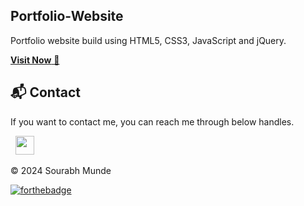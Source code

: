 ## Portfolio-Website
Portfolio website build using HTML5, CSS3, JavaScript and jQuery.

<a href="https://portfolio-website-main-bice.vercel.app/" target="_blank">**Visit Now** 🚀</a>




<h2>📬 Contact</h2>


If you want to contact me, you can reach me through below handles.

&nbsp;&nbsp;<a href="https://www.linkedin.com/in/sourabh-munde/"><img src="https://www.felberpr.com/wp-content/uploads/linkedin-logo.png" width="30"></img></a>

© 2024 Sourabh Munde


[![forthebadge](https://forthebadge.com/images/badges/built-with-love.svg)](https://forthebadge.com)
